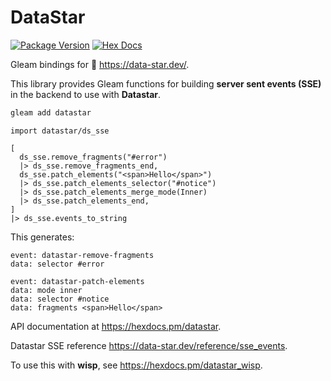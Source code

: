 # DataStar

[![Package Version](https://img.shields.io/hexpm/v/datastar)](https://hex.pm/packages/datastar)
[![Hex Docs](https://img.shields.io/badge/hex-docs-ffaff3)](https://hexdocs.pm/datastar/)

Gleam bindings for 🚀 <https://data-star.dev/>.

This library provides Gleam functions for building **server sent events (SSE)** in the backend to use with **Datastar**.

```sh
gleam add datastar
```

```gleam
import datastar/ds_sse

[
  ds_sse.remove_fragments("#error")
  |> ds_sse.remove_fragments_end,
  ds_sse.patch_elements("<span>Hello</span>")
  |> ds_sse.patch_elements_selector("#notice")
  |> ds_sse.patch_elements_merge_mode(Inner)
  |> ds_sse.patch_elements_end,
]
|> ds_sse.events_to_string
```

This generates:

```text
event: datastar-remove-fragments
data: selector #error

event: datastar-patch-elements
data: mode inner
data: selector #notice
data: fragments <span>Hello</span>
```

API documentation at <https://hexdocs.pm/datastar>.

Datastar SSE reference <https://data-star.dev/reference/sse_events>.

To use this with **wisp**, see <https://hexdocs.pm/datastar_wisp>.
